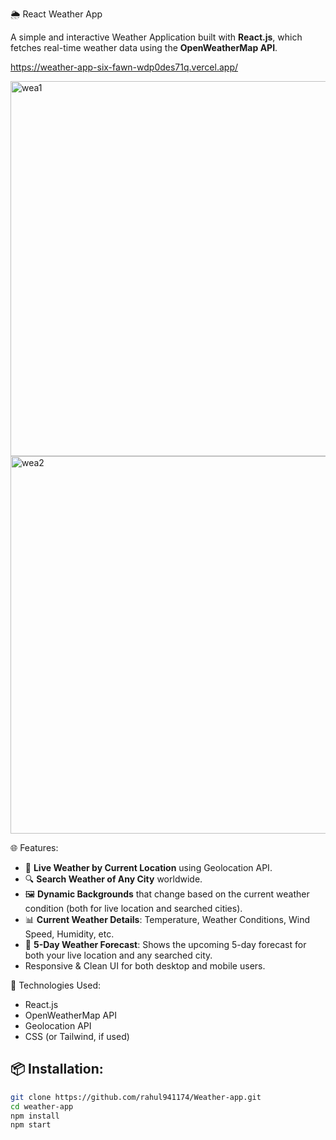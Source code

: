 🌦️ React Weather App

A simple and interactive Weather Application built with **React.js**, which fetches real-time weather data using the **OpenWeatherMap API**.

https://weather-app-six-fawn-wdp0des71q.vercel.app/

<img width="1360" height="600" alt="wea1" src="https://github.com/user-attachments/assets/23c3f5c0-a572-48de-b4e6-6902bff7f126" />
<img width="1366" height="604" alt="wea2" src="https://github.com/user-attachments/assets/a4944539-f551-4028-aaa4-f7221915ee8f" />

🌐 Features:
- 📍 **Live Weather by Current Location** using Geolocation API.
- 🔍 **Search Weather of Any City** worldwide.
- 🖼️ **Dynamic Backgrounds** that change based on the current weather condition (both for live location and searched cities).
- 📊 **Current Weather Details**: Temperature, Weather Conditions, Wind Speed, Humidity, etc.
- 📅 **5-Day Weather Forecast**: Shows the upcoming 5-day forecast for both your live location and any searched city.
- Responsive & Clean UI for both desktop and mobile users.

🚀 Technologies Used:
- React.js
- OpenWeatherMap API
- Geolocation API
- CSS (or Tailwind, if used)



## 📦 Installation:
```bash
git clone https://github.com/rahul941174/Weather-app.git
cd weather-app
npm install
npm start
